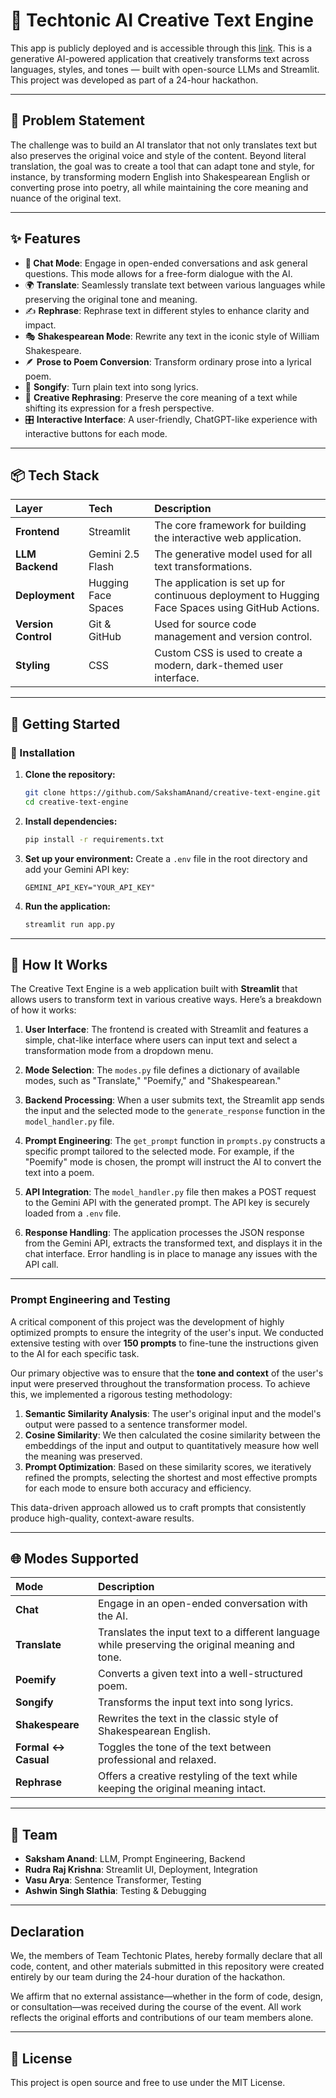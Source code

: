 # 🧠 Techtonic AI Creative Text Engine

This app is publicly deployed and is accessible through this [link](https://techtonicai.streamlit.app/). This is 
a generative AI-powered application that creatively transforms text across languages, styles, and tones — built with open-source LLMs and Streamlit. This project was developed as part of a 24-hour hackathon.

-----

## 🎯 Problem Statement

The challenge was to build an AI translator that not only translates text but also preserves the original voice and style of the content. Beyond literal translation, the goal was to create a tool that can adapt tone and style, for instance, by transforming modern English into Shakespearean English or converting prose into poetry, all while maintaining the core meaning and nuance of the original text.

-----

## ✨ Features

  - **💬 Chat Mode**: Engage in open-ended conversations and ask general questions. This mode allows for a free-form dialogue with the AI.
  - 🌍 **Translate**: Seamlessly translate text between various languages while preserving the original tone and meaning.
  - ✍️ **Rephrase**: Rephrase text in different styles to enhance clarity and impact.
  - 🎭 **Shakespearean Mode**: Rewrite any text in the iconic style of William Shakespeare.
  - 🪶 **Prose to Poem Conversion**: Transform ordinary prose into a lyrical poem.
  - 🎵 **Songify**: Turn plain text into song lyrics.
  - 🔁 **Creative Rephrasing**: Preserve the core meaning of a text while shifting its expression for a fresh perspective.
  - 🎛️ **Interactive Interface**: A user-friendly, ChatGPT-like experience with interactive buttons for each mode.

-----

## 📦 Tech Stack

| Layer | Tech | Description |
| :--- | :--- | :--- |
| **Frontend** | Streamlit | The core framework for building the interactive web application. |
| **LLM Backend** | Gemini 2.5 Flash | The generative model used for all text transformations. |
| **Deployment** | Hugging Face Spaces | The application is set up for continuous deployment to Hugging Face Spaces using GitHub Actions. |
| **Version Control** | Git & GitHub | Used for source code management and version control. |
| **Styling** | CSS | Custom CSS is used to create a modern, dark-themed user interface. |

-----

## 🚀 Getting Started

### 🔧 Installation

1.  **Clone the repository:**
    ```bash
    git clone https://github.com/SakshamAnand/creative-text-engine.git
    cd creative-text-engine
    ```
2.  **Install dependencies:**
    ```bash
    pip install -r requirements.txt
    ```
3.  **Set up your environment:**
    Create a `.env` file in the root directory and add your Gemini API key:
    ```
    GEMINI_API_KEY="YOUR_API_KEY"
    ```
4.  **Run the application:**
    ```bash
    streamlit run app.py
    ```

-----

## 🧠 How It Works

The Creative Text Engine is a web application built with **Streamlit** that allows users to transform text in various creative ways. Here’s a breakdown of how it works:

1.  **User Interface**: The frontend is created with Streamlit and features a simple, chat-like interface where users can input text and select a transformation mode from a dropdown menu.

2.  **Mode Selection**: The `modes.py` file defines a dictionary of available modes, such as "Translate," "Poemify," and "Shakespearean."

3.  **Backend Processing**: When a user submits text, the Streamlit app sends the input and the selected mode to the `generate_response` function in the `model_handler.py` file.

4.  **Prompt Engineering**: The `get_prompt` function in `prompts.py` constructs a specific prompt tailored to the selected mode. For example, if the "Poemify" mode is chosen, the prompt will instruct the AI to convert the text into a poem.

5.  **API Integration**: The `model_handler.py` file then makes a POST request to the Gemini API with the generated prompt. The API key is securely loaded from a `.env` file.

6.  **Response Handling**: The application processes the JSON response from the Gemini API, extracts the transformed text, and displays it in the chat interface. Error handling is in place to manage any issues with the API call.

-----

### Prompt Engineering and Testing

A critical component of this project was the development of highly optimized prompts to ensure the integrity of the user's input. We conducted extensive testing with over **150 prompts** to fine-tune the instructions given to the AI for each specific task.

Our primary objective was to ensure that the **tone and context** of the user's input were preserved throughout the transformation process. To achieve this, we implemented a rigorous testing methodology:

1.  **Semantic Similarity Analysis**: The user's original input and the model's output were passed to a sentence transformer model.
2.  **Cosine Similarity**: We then calculated the cosine similarity between the embeddings of the input and output to quantitatively measure how well the meaning was preserved.
3.  **Prompt Optimization**: Based on these similarity scores, we iteratively refined the prompts, selecting the shortest and most effective prompts for each mode to ensure both accuracy and efficiency.

This data-driven approach allowed us to craft prompts that consistently produce high-quality, context-aware results.

-----

## 🌐 Modes Supported

| Mode | Description |
| :--- | :--- |
| **Chat** | Engage in an open-ended conversation with the AI. |
| **Translate** | Translates the input text to a different language while preserving the original meaning and tone. |
| **Poemify** | Converts a given text into a well-structured poem. |
| **Songify** | Transforms the input text into song lyrics. |
| **Shakespeare** | Rewrites the text in the classic style of Shakespearean English. |
| **Formal ↔ Casual** | Toggles the tone of the text between professional and relaxed. |
| **Rephrase** | Offers a creative restyling of the text while keeping the original meaning intact. |

-----

## 🤝 Team

  - **Saksham Anand**: LLM, Prompt Engineering, Backend
  - **Rudra Raj Krishna**: Streamlit UI, Deployment, Integration
  - **Vasu Arya**: Sentence Transformer, Testing
  - **Ashwin Singh Slathia**: Testing & Debugging
    
-----
## Declaration

We, the members of Team Techtonic Plates, hereby formally declare that all code, content, and other materials submitted in this repository were created entirely by our team during the 24-hour duration of the hackathon.

We affirm that no external assistance—whether in the form of code, design, or consultation—was received during the course of the event. All work reflects the original efforts and contributions of our team members alone.

-----

## 📄 License

This project is open source and free to use under the MIT License.
